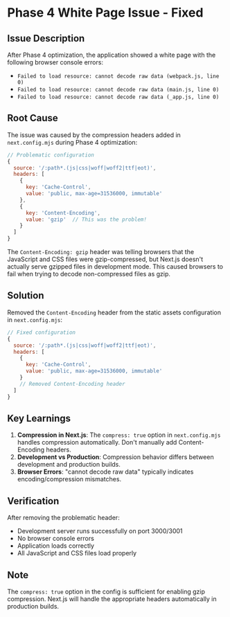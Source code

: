 # Phase 4 White Page Issue - Fixed

## Issue Description
After Phase 4 optimization, the application showed a white page with the following browser console errors:
- `Failed to load resource: cannot decode raw data (webpack.js, line 0)`
- `Failed to load resource: cannot decode raw data (main.js, line 0)`
- `Failed to load resource: cannot decode raw data (_app.js, line 0)`

## Root Cause
The issue was caused by the compression headers added in `next.config.mjs` during Phase 4 optimization:

```javascript
// Problematic configuration
{
  source: '/:path*.(js|css|woff|woff2|ttf|eot)',
  headers: [
    {
      key: 'Cache-Control',
      value: 'public, max-age=31536000, immutable'
    },
    {
      key: 'Content-Encoding',
      value: 'gzip'  // This was the problem!
    }
  ]
}
```

The `Content-Encoding: gzip` header was telling browsers that the JavaScript and CSS files were gzip-compressed, but Next.js doesn't actually serve gzipped files in development mode. This caused browsers to fail when trying to decode non-compressed files as gzip.

## Solution
Removed the `Content-Encoding` header from the static assets configuration in `next.config.mjs`:

```javascript
// Fixed configuration
{
  source: '/:path*.(js|css|woff|woff2|ttf|eot)',
  headers: [
    {
      key: 'Cache-Control',
      value: 'public, max-age=31536000, immutable'
    }
    // Removed Content-Encoding header
  ]
}
```

## Key Learnings
1. **Compression in Next.js**: The `compress: true` option in `next.config.mjs` handles compression automatically. Don't manually add Content-Encoding headers.
2. **Development vs Production**: Compression behavior differs between development and production builds.
3. **Browser Errors**: "cannot decode raw data" typically indicates encoding/compression mismatches.

## Verification
After removing the problematic header:
- Development server runs successfully on port 3000/3001
- No browser console errors
- Application loads correctly
- All JavaScript and CSS files load properly

## Note
The `compress: true` option in the config is sufficient for enabling gzip compression. Next.js will handle the appropriate headers automatically in production builds.